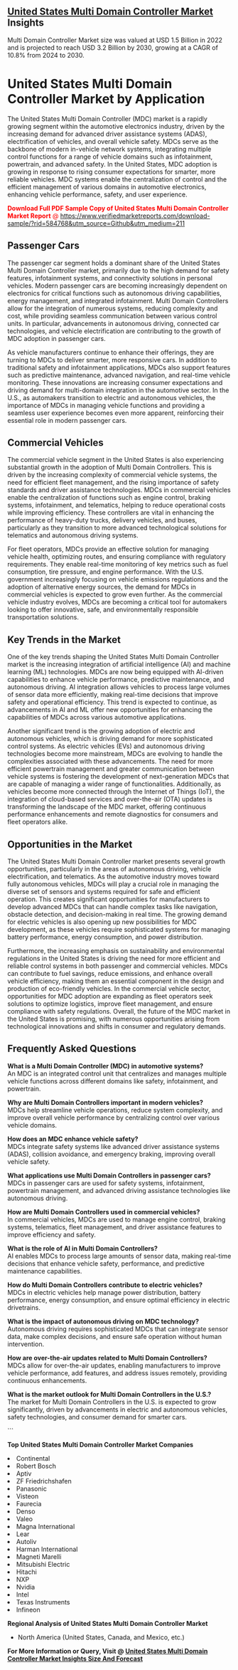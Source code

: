 <h2><a href="https://www.verifiedmarketreports.com/download-sample/?rid=584768&amp;utm_source=Github&amp;utm_medium=211" target="_blank">United States Multi Domain Controller Market</a> Insights</h2><p>Multi Domain Controller Market size was valued at USD 1.5 Billion in 2022 and is projected to reach USD 3.2 Billion by 2030, growing at a CAGR of 10.8% from 2024 to 2030.</p><p><h1>United States Multi Domain Controller Market by Application</h1><p>The United States Multi Domain Controller (MDC) market is a rapidly growing segment within the automotive electronics industry, driven by the increasing demand for advanced driver assistance systems (ADAS), electrification of vehicles, and overall vehicle safety. MDCs serve as the backbone of modern in-vehicle network systems, integrating multiple control functions for a range of vehicle domains such as infotainment, powertrain, and advanced safety. In the United States, MDC adoption is growing in response to rising consumer expectations for smarter, more reliable vehicles. MDC systems enable the centralization of control and the efficient management of various domains in automotive electronics, enhancing vehicle performance, safety, and user experience.<p><span class=""><span style="color: #ff0000;"><strong>Download Full PDF Sample Copy of United States Multi Domain Controller Market Report</strong> @ </span><a href="https://www.verifiedmarketreports.com/download-sample/?rid=584768&amp;utm_source=Github&amp;utm_medium=211" target="_blank">https://www.verifiedmarketreports.com/download-sample/?rid=584768&amp;utm_source=Github&amp;utm_medium=211</a></span></p><h2>Passenger Cars</h2><p>The passenger car segment holds a dominant share of the United States Multi Domain Controller market, primarily due to the high demand for safety features, infotainment systems, and connectivity solutions in personal vehicles. Modern passenger cars are becoming increasingly dependent on electronics for critical functions such as autonomous driving capabilities, energy management, and integrated infotainment. Multi Domain Controllers allow for the integration of numerous systems, reducing complexity and cost, while providing seamless communication between various control units. In particular, advancements in autonomous driving, connected car technologies, and vehicle electrification are contributing to the growth of MDC adoption in passenger cars.</p><p>As vehicle manufacturers continue to enhance their offerings, they are turning to MDCs to deliver smarter, more responsive cars. In addition to traditional safety and infotainment applications, MDCs also support features such as predictive maintenance, advanced navigation, and real-time vehicle monitoring. These innovations are increasing consumer expectations and driving demand for multi-domain integration in the automotive sector. In the U.S., as automakers transition to electric and autonomous vehicles, the importance of MDCs in managing vehicle functions and providing a seamless user experience becomes even more apparent, reinforcing their essential role in modern passenger cars.</p><h2>Commercial Vehicles</h2><p>The commercial vehicle segment in the United States is also experiencing substantial growth in the adoption of Multi Domain Controllers. This is driven by the increasing complexity of commercial vehicle systems, the need for efficient fleet management, and the rising importance of safety standards and driver assistance technologies. MDCs in commercial vehicles enable the centralization of functions such as engine control, braking systems, infotainment, and telematics, helping to reduce operational costs while improving efficiency. These controllers are vital in enhancing the performance of heavy-duty trucks, delivery vehicles, and buses, particularly as they transition to more advanced technological solutions for telematics and autonomous driving systems.</p><p>For fleet operators, MDCs provide an effective solution for managing vehicle health, optimizing routes, and ensuring compliance with regulatory requirements. They enable real-time monitoring of key metrics such as fuel consumption, tire pressure, and engine performance. With the U.S. government increasingly focusing on vehicle emissions regulations and the adoption of alternative energy sources, the demand for MDCs in commercial vehicles is expected to grow even further. As the commercial vehicle industry evolves, MDCs are becoming a critical tool for automakers looking to offer innovative, safe, and environmentally responsible transportation solutions.</p><h2>Key Trends in the Market</h2><p>One of the key trends shaping the United States Multi Domain Controller market is the increasing integration of artificial intelligence (AI) and machine learning (ML) technologies. MDCs are now being equipped with AI-driven capabilities to enhance vehicle performance, predictive maintenance, and autonomous driving. AI integration allows vehicles to process large volumes of sensor data more efficiently, making real-time decisions that improve safety and operational efficiency. This trend is expected to continue, as advancements in AI and ML offer new opportunities for enhancing the capabilities of MDCs across various automotive applications.</p><p>Another significant trend is the growing adoption of electric and autonomous vehicles, which is driving demand for more sophisticated control systems. As electric vehicles (EVs) and autonomous driving technologies become more mainstream, MDCs are evolving to handle the complexities associated with these advancements. The need for more efficient powertrain management and greater communication between vehicle systems is fostering the development of next-generation MDCs that are capable of managing a wider range of functionalities. Additionally, as vehicles become more connected through the Internet of Things (IoT), the integration of cloud-based services and over-the-air (OTA) updates is transforming the landscape of the MDC market, offering continuous performance enhancements and remote diagnostics for consumers and fleet operators alike.</p><h2>Opportunities in the Market</h2><p>The United States Multi Domain Controller market presents several growth opportunities, particularly in the areas of autonomous driving, vehicle electrification, and telematics. As the automotive industry moves toward fully autonomous vehicles, MDCs will play a crucial role in managing the diverse set of sensors and systems required for safe and efficient operation. This creates significant opportunities for manufacturers to develop advanced MDCs that can handle complex tasks like navigation, obstacle detection, and decision-making in real time. The growing demand for electric vehicles is also opening up new possibilities for MDC development, as these vehicles require sophisticated systems for managing battery performance, energy consumption, and power distribution.</p><p>Furthermore, the increasing emphasis on sustainability and environmental regulations in the United States is driving the need for more efficient and reliable control systems in both passenger and commercial vehicles. MDCs can contribute to fuel savings, reduce emissions, and enhance overall vehicle efficiency, making them an essential component in the design and production of eco-friendly vehicles. In the commercial vehicle sector, opportunities for MDC adoption are expanding as fleet operators seek solutions to optimize logistics, improve fleet management, and ensure compliance with safety regulations. Overall, the future of the MDC market in the United States is promising, with numerous opportunities arising from technological innovations and shifts in consumer and regulatory demands.</p><h2>Frequently Asked Questions</h2><p><strong>What is a Multi Domain Controller (MDC) in automotive systems?</strong><br>An MDC is an integrated control unit that centralizes and manages multiple vehicle functions across different domains like safety, infotainment, and powertrain.</p><p><strong>Why are Multi Domain Controllers important in modern vehicles?</strong><br>MDCs help streamline vehicle operations, reduce system complexity, and improve overall vehicle performance by centralizing control over various vehicle domains.</p><p><strong>How does an MDC enhance vehicle safety?</strong><br>MDCs integrate safety systems like advanced driver assistance systems (ADAS), collision avoidance, and emergency braking, improving overall vehicle safety.</p><p><strong>What applications use Multi Domain Controllers in passenger cars?</strong><br>MDCs in passenger cars are used for safety systems, infotainment, powertrain management, and advanced driving assistance technologies like autonomous driving.</p><p><strong>How are Multi Domain Controllers used in commercial vehicles?</strong><br>In commercial vehicles, MDCs are used to manage engine control, braking systems, telematics, fleet management, and driver assistance features to improve efficiency and safety.</p><p><strong>What is the role of AI in Multi Domain Controllers?</strong><br>AI enables MDCs to process large amounts of sensor data, making real-time decisions that enhance vehicle safety, performance, and predictive maintenance capabilities.</p><p><strong>How do Multi Domain Controllers contribute to electric vehicles?</strong><br>MDCs in electric vehicles help manage power distribution, battery performance, energy consumption, and ensure optimal efficiency in electric drivetrains.</p><p><strong>What is the impact of autonomous driving on MDC technology?</strong><br>Autonomous driving requires sophisticated MDCs that can integrate sensor data, make complex decisions, and ensure safe operation without human intervention.</p><p><strong>How are over-the-air updates related to Multi Domain Controllers?</strong><br>MDCs allow for over-the-air updates, enabling manufacturers to improve vehicle performance, add features, and address issues remotely, providing continuous enhancements.</p><p><strong>What is the market outlook for Multi Domain Controllers in the U.S.?</strong><br>The market for Multi Domain Controllers in the U.S. is expected to grow significantly, driven by advancements in electric and autonomous vehicles, safety technologies, and consumer demand for smarter cars.</p>```</p><p><strong>Top United States Multi Domain Controller Market Companies</strong></p><div data-test-id=""><p><li>Continental</li><li> Robert Bosch</li><li> Aptiv</li><li> ZF Friedrichshafen</li><li> Panasonic</li><li> Visteon</li><li> Faurecia</li><li> Denso</li><li> Valeo</li><li> Magna International</li><li> Lear</li><li> Autoliv</li><li> Harman International</li><li> Magneti Marelli</li><li> Mitsubishi Electric</li><li> Hitachi</li><li> NXP</li><li> Nvidia</li><li> Intel</li><li> Texas Instruments</li><li> Infineon</li></p><div><strong>Regional Analysis of&nbsp;United States Multi Domain Controller Market</strong></div><ul><li dir="ltr"><p dir="ltr">North America&nbsp;(United States, Canada, and Mexico, etc.)</p></li></ul><p><strong>For More Information or Query, Visit @&nbsp;</strong><strong><a href="https://www.verifiedmarketreports.com/product/multi-domain-controller-market/?utm_source=Github&amp;utm_medium=211" target="_blank">United States Multi Domain Controller Market Insights Size And Forecast</a></strong></p></div>
